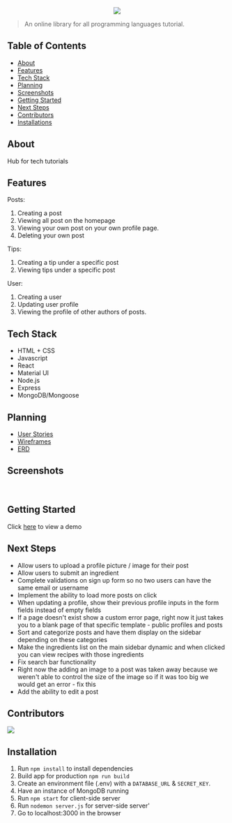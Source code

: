 <center><img src="https://64.media.tumblr.com/ecb4fe8e5932045d4b2d5b54004a575a/451f3ea27689b55a-63/s500x750/8b7026a59fe0e7b0c18f41598a9e521cf0c4f8c2.png"/></center>

> An online library for all programming languages tutorial. 

## Table of Contents
- [About](#about)
- [Features](#features)
- [Tech Stack](#tech-stack)
- [Planning](#planning)
- [Screenshots](#screenshots)
- [Getting Started](#getting-started)
- [Next Steps](#next-steps)
- [Contributors](#contributors)
- [Installations](#installation)

## About 
Hub for tech tutorials 

## Features

Posts:
1. Creating a post
2. Viewing all post on the homepage
3. Viewing your own post on your own profile page.
4. Deleting your own post

Tips:
1. Creating a tip under a specific post
2. Viewing tips under a specific post

User:
1. Creating a user
2. Updating user profile
3. Viewing the profile of other authors of posts.

## Tech Stack
- HTML + CSS
- Javascript
- React
- Material UI
- Node.js
- Express
- MongoDB/Mongoose

## Planning

- [User Stories](https://trello.com/b/QSFe0eSf/project-4)
- [Wireframes](https://app.diagrams.net/#Htiffbouchard%2FChef.dev%2Fmaster%2FWireframe%20-%20Chef.Dev.drawio)
- [ERD](https://app.diagrams.net/#Hdaronefrancis%2Fchef.dev%2Fmaster%2FERDs.drawio)

## Screenshots
<img src="" caption=""/>
<img src="" caption=""/>
<img src="" caption=""/>
<img src="" caption=""/>

## Getting Started 
Click [here](https://.herokuapp.com/) to view a demo 


## Next Steps

- Allow users to upload a profile picture / image for their post
- Allow users to submit an ingredient
- Complete validations on sign up form so no two users can have the same email or username
- Implement the ability to load more posts on click 
- When updating a profile, show their previous profile inputs in the form fields instead of empty fields
- If a page doesn't exist show a custom error page, right now it just takes you to a blank page of that specific template - public profiles and posts 
- Sort and categorize posts and have them display on the sidebar depending on these categories
- Make the ingredients list on the main sidebar dynamic and when clicked you can view recipes with those ingredients
- Fix search bar functionality
- Right now the adding an image to a post was taken away because we weren't able to control the size of the image so if it was too big we would get an error - fix this
- Add the ability to edit a post

## Contributors
<a href="https://github.com/daronefrancis/chef.dev/graphs/contributors">
  <img src="https://contributors-img.web.app/image?repo=daronefrancis/chef.dev" />
</a>

## Installation

1. Run ``npm install`` to install dependencies 
2. Build app for production ``npm run build``
3. Create an environment file (.env) with a `DATABASE_URL` & `SECRET_KEY`.
4. Have an instance of MongoDB running
5. Run `npm start` for client-side server
6. Run `nodemon server.js` for server-side server'
7. Go to localhost:3000 in the browser
